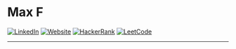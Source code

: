 # **Max F**
[![LinkedIn](https://img.shields.io/badge/LinkedIn-0077B5?style=for-the-badge&logo=linkedin&logoColor=white)](https://www.linkedin.com/in/max--franklin)
[![Website](https://img.shields.io/badge/Website-40c060?style=for-the-badge&logo=HTML5&logoColor=white)](https://www.maxfdev.com/)
[![HackerRank](https://img.shields.io/badge/HackerRank-133337?style=for-the-badge&logo=HackerRank&logoColor=white)](https://www.hackerrank.com/Max__F?hr_r=1)
[![LeetCode](https://img.shields.io/badge/LeetCode-f48020?style=for-the-badge&logo=LeetCode&logoColor=white)](https://leetcode.com/Max__F/)

---
<!--[![Your GitHub stats](https://github-readme-stats.vercel.app/api?username=MaxFdev)](https://github.com/MaxFdev/github-readme-stats)-->

<!--[![Top Langs](https://github-readme-stats.vercel.app/api/top-langs/?username=MaxFdev)](https://github.com/MaxFdev/github-readme-stats)-->

<!--
**MaxFdev/MaxFdev** is a ✨ _special_ ✨ repository because its `README.md` (this file) appears on your GitHub profile.

Here are some ideas to get you started:

- 🔭 I’m currently working on ...
- 🌱 I’m currently learning ...
- 👯 I’m looking to collaborate on ...
- 🤔 I’m looking for help with ...
- 💬 Ask me about ...
- 📫 How to reach me: ...
- 😄 Pronouns: ...
- ⚡ Fun fact: ...
-->

